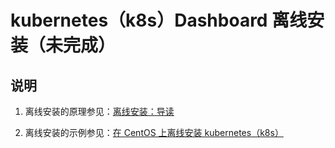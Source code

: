 # kubernetes（k8s）Dashboard 离线安装（未完成）

## 说明

1. 离线安装的原理参见：[离线安装：导读](/offline/guide.md)

2. 离线安装的示例参见：[在 CentOS 上离线安装 kubernetes（k8s）](/offline/centos-k8s-install.md)
